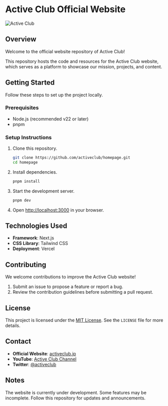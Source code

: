 # Active Club Official Website

![Active Club](https://your-image-link-here.com)

## Overview

Welcome to the official website repository of Active Club!

This repository hosts the code and resources for the Active Club website, which serves as a platform to showcase our mission, projects, and content.

## Getting Started

Follow these steps to set up the project locally.

### Prerequisites

- Node.js (recommended v22 or later)
- pnpm

### Setup Instructions

1. Clone this repository.

   ```bash
   git clone https://github.com/activeclub/homepage.git
   cd homepage
   ```

2. Install dependencies.

   ```bash
   pnpm install
   ```

3. Start the development server.

   ```bash
   pnpm dev
   ```

4. Open [http://localhost:3000](http://localhost:3000) in your browser.

## Technologies Used

- **Framework**: Next.js
- **CSS Library**: Tailwind CSS
- **Deployment**: Vercel

## Contributing

We welcome contributions to improve the Active Club website!

1. Submit an issue to propose a feature or report a bug.  
2. Review the contribution guidelines before submitting a pull request.

## License

This project is licensed under the [MIT License](LICENSE). See the `LICENSE` file for more details.

## Contact

- **Official Website**: [activeclub.jp](https://activeclub.jp)
- **YouTube**: [Active Club Channel](https://www.youtube.com/@ActiveClub2024)
- **Twitter**: [@activeclub](https://twitter.com/active_club_)

## Notes

The website is currently under development. Some features may be incomplete. Follow this repository for updates and announcements.
